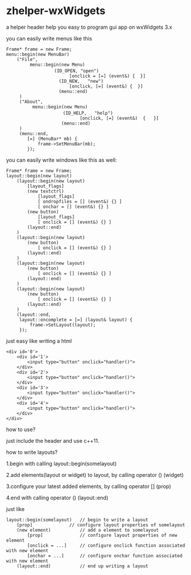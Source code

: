 # zhelper-wxWidgets
a helper header help you easy to program gui app on wxWidgets 3.x

you can easily write menus like this
```
Frame* frame = new Frame;
menu::begin(new MenuBar)
    ("File", 
         menu::begin(new Menu)
　　　　　　　　　　　(ID_OPEN, "open")
                        [onclick = [=] (event&) {  }]
                    (ID_NEW,   "new")  
                        [onclick, [=] (event&) {  }]
                    (menu::end)
     )
     ("About",
          menu::begin(new Menu)
　　　　　　　　　　　　　(ID_HELP,   "help")
                            [onclick, [=] (event&)  {   }]
                     (menu::end)
     )
     (menu::end,   
        [=] (MenuBar* mb) {
            frame->SetMenuBar(mb);
        });
```

you can easily write windows like this as well:
```
Frame* frame = new Frame;
layout::begin(new layout)
    (layout::begin(new layout)
        [layout_flags]
        (new textctrl)
            [layout_flags]
            [ ondropfiles = [] (event&) {} ]
            [ onchar = [] (event&) {} ]
        (new button) 
            [layout_flags]
            [ onclick = [] (event&) {} ]
        (layout::end)
    )
    (layout::begin(new layout)
        (new button) 
            [ onclick = [] (event&) {} ]
        (layout::end)
    )
    (layout::begin(new layout)
        (new button) 
            [ onclick = [] (event&) {} ]
        (layout::end)
    )
    (layout::begin(new layout)
        (new button) 
            [ onclick = [] (event&) {} ]
        (layout::end)
    )
    (layout::end, 
     layout::oncomplete = [=] (layout& layout) {
         frame->SetLayout(layout);
     });
```
just easy like writing a html
```
<div id='0'>
    <div id='1'>
        <input type="button" onclick="handler()">
    </div>
    <div id='2'>
        <input type="button" onclick="handler()">
    </div>
    <div id='3'>
        <input type="button" onclick="handler()">
    </div>
    <div id='4'>
        <input type="button" onclick="handler()">
    </div>
</div>
```

how to use?

just include the header and use c++11.

how to write layouts?

1.begin with calling layout::begin(somelayout)

2.add elements(layout or widget) to layout, by calling operator () (widget)

3.configure your latest added elements, by calling operator [] (prop)

4.end with calling operator () (layout::end)

just like 
```
layout::begin(somelayout)   // begin to write a layout
    [prop]              // configure layout properties of somelayout
    (new element)           // add a element to somelayout
        [prop]              // configure layout properties of new element
        [onclick = ...]     // configure onclick function associated with new element
        [onchar = ...]      // configure onchar function associated with new element
    (layout::end)           // end up writing a layout
```
